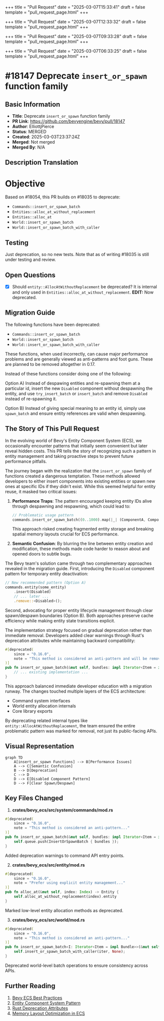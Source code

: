 +++
title = "Pull Request"
date = "2025-03-07T15:33:41"
draft = false
template = "pull_request_page.html"
+++

+++
title = "Pull Request"
date = "2025-03-07T12:33:32"
draft = false
template = "pull_request_page.html"
+++

+++
title = "Pull Request"
date = "2025-03-07T09:33:28"
draft = false
template = "pull_request_page.html"
+++

+++
title = "Pull Request"
date = "2025-03-07T06:33:25"
draft = false
template = "pull_request_page.html"
+++

# #18147 Deprecate `insert_or_spawn` function family

## Basic Information
- **Title**: Deprecate `insert_or_spawn` function family
- **PR Link**: https://github.com/bevyengine/bevy/pull/18147
- **Author**: ElliottjPierce
- **Status**: MERGED
- **Created**: 2025-03-03T23:37:24Z
- **Merged**: Not merged
- **Merged By**: N/A

## Description Translation
# Objective

Based on #18054, this PR builds on #18035 to deprecate:
- `Commands::insert_or_spawn_batch`
- `Entities::alloc_at_without_replacement`
- `Entities::alloc_at`
- `World::insert_or_spawn_batch`
- `World::insert_or_spawn_batch_with_caller`

## Testing

Just deprecation, so no new tests. Note that as of writing #18035 is still under testing and review.

## Open Questions

- [x] Should `entity::AllocAtWithoutReplacement` be deprecated? It is internal and only used in `Entities::alloc_at_without_replacement`.  **EDIT:** Now deprecated.

## Migration Guide

The following functions have been deprecated:
- `Commands::insert_or_spawn_batch`
- `World::insert_or_spawn_batch`
- `World::insert_or_spawn_batch_with_caller`

These functions, when used incorrectly, can cause major performance problems and are generally viewed as anti-patterns and foot guns. These are planned to be removed altogether in 0.17.

Instead of these functions consider doing one of the following:

Option A) Instead of despawing entities and re-spawning them at a particular id, insert the new `Disabled` component without despawning the entity, and use `try_insert_batch` or `insert_batch` and remove `Disabled` instead of re-spawning it.

Option B) Instead of giving special meaning to an entity id, simply use `spawn_batch` and ensure entity references are valid when despawning.

## The Story of This Pull Request

In the evolving world of Bevy's Entity Component System (ECS), we occasionally encounter patterns that initially seem convenient but later reveal hidden costs. This PR tells the story of recognizing such a pattern in entity management and taking proactive steps to prevent future performance pitfalls.

The journey began with the realization that the `insert_or_spawn` family of functions created a dangerous temptation. These methods allowed developers to either insert components into existing entities or spawn new ones at specific IDs if they didn't exist. While this seemed helpful for entity reuse, it masked two critical issues:

1. **Performance Traps**: The pattern encouraged keeping entity IDs alive through despawning and respawning, which could lead to:
   ```rust
   // Problematic usage pattern
   commands.insert_or_spawn_batch((0..1000).map(|_| (ComponentA, ComponentB)));
   ```
   This approach risked creating fragmented entity storage and breaking spatial memory layouts crucial for ECS performance.

2. **Semantic Confusion**: By blurring the line between entity creation and modification, these methods made code harder to reason about and opened doors to subtle bugs.

The Bevy team's solution came through two complementary approaches revealed in the migration guide. First, introducing the `Disabled` component pattern for temporary entity deactivation:
```rust
// New recommended pattern (Option A)
commands.entity(some_entity)
    .insert(Disabled)
    // ... later ...
    .remove::<Disabled>();
```

Second, advocating for proper entity lifecycle management through clear spawn/despawn boundaries (Option B). Both approaches preserve cache efficiency while making entity state transitions explicit.

The implementation strategy focused on gradual deprecation rather than immediate removal. Developers added clear warnings through Rust's deprecation attributes while maintaining backward compatibility:
```rust
#[deprecated(
    since = "0.16.0",
    note = "This method is considered an anti-pattern and will be removed in 0.17. Prefer using `spawn_batch` or inserting the `Disabled` component."
)]
pub fn insert_or_spawn_batch(&mut self, bundles: impl Iterator<Item = impl Bundle>) {
    // ... existing implementation ...
}
```

This approach balanced immediate developer education with a migration runway. The changes touched multiple layers of the ECS architecture:
- Command system interfaces
- World entity allocation internals
- Core library exports

By deprecating related internal types like `entity::AllocAtWithoutReplacement`, the team ensured the entire problematic pattern was marked for removal, not just its public-facing APIs.

## Visual Representation

```mermaid
graph TD
    A[insert_or_spawn Functions] --> B[Performance Issues]
    A --> C[Semantic Confusion]
    B --> D[Deprecation]
    C --> D
    D --> E[Disabled Component Pattern]
    D --> F[Clear Spawn/Despawn]
```

## Key Files Changed

1. **crates/bevy_ecs/src/system/commands/mod.rs**
```rust
#[deprecated(
    since = "0.16.0",
    note = "This method is considered an anti-pattern..."
)]
pub fn insert_or_spawn_batch(&mut self, bundles: impl Iterator<Item = impl Bundle>) {
    self.queue.push(InsertOrSpawnBatch { bundles });
}
```
Added deprecation warnings to command API entry points.

2. **crates/bevy_ecs/src/entity/mod.rs**
```rust
#[deprecated(
    since = "0.16.0",
    note = "Prefer using explicit entity management..."
)]
pub fn alloc_at(&mut self, index: Index) -> Entity {
    self.alloc_at_without_replacement(index).entity
}
```
Marked low-level entity allocation methods as deprecated.

3. **crates/bevy_ecs/src/world/mod.rs**
```rust
#[deprecated(
    since = "0.16.0",
    note = "This method is considered an anti-pattern..."
)]
pub fn insert_or_spawn_batch<I: Iterator<Item = impl Bundle>>(&mut self, iter: I) {
    self.insert_or_spawn_batch_with_caller(iter, None);
}
```
Deprecated world-level batch operations to ensure consistency across APIs.

## Further Reading

1. [Bevy ECS Best Practices](https://bevyengine.org/learn/book/ECS-best-practices/)
2. [Entity Component System Pattern](https://en.wikipedia.org/wiki/Entity_component_system)
3. [Rust Deprecation Attributes](https://doc.rust-lang.org/reference/attributes/diagnostics.html#the-deprecated-attribute)
4. [Memory Layout Optimization in ECS](https://gamesfromwithin.com/data-oriented-design)